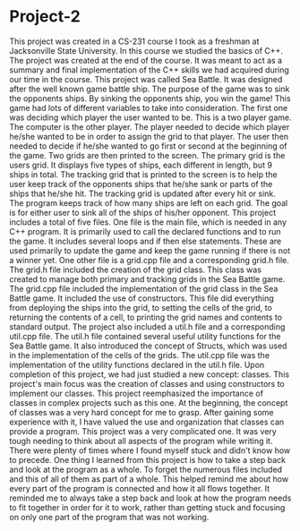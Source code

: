 # Project-2
This project was created in a CS-231 course I took as a freshman at Jacksonville State University. In this course we studied the basics of C++. The project was created at the end of the course. It was meant to act as a summary and final implementation of the C++ skills we had acquired during our time in the course.
This project was called Sea Battle. It was designed after the well known game battle ship. The purpose of the game was to sink the opponents ships. By sinking the opponents ship, you win the game! This game had lots of different variables to take into consideration. The first one was deciding which player the user wanted to be. This is a two player game. The computer is the other player. The player needed to decide which player he/she wanted to be in order to assign the grid to that player. The user then needed to decide if he/she wanted to go first or second at the beginning of the game. Two grids are then printed to the screen. The primary grid is the users grid. It displays five types of ships, each different in length, but 9 ships in total. The tracking grid that is printed to the screen is to help the user keep track of the opponents ships that he/she sank or parts of the ships that he/she hit. The tracking grid is updated after every hit or sink. The program keeps track of how many ships are left on each grid. The goal is for either user to sink all of the ships of his/her opponent. 
This project includes a total of five files. One file is the main file, which is needed in any C++ program. It is primarily used to call the declared functions and to run the game. It includes several loops and if then else statements. These are used primarily to update the game and keep the game running if there is not a winner yet. One other file is a grid.cpp file and a corresponding grid.h file. The grid.h file included the creation of the grid class. This class was created to manage both primary and tracking grids in the Sea Battle game. The grid.cpp file included the implementation of the grid class in the Sea Battle game. It included the use of constructors. This file did everything from deploying the ships into the grid, to setting the cells of the grid, to returning the contents of a cell, to printing the grid names and contents to standard output. 
The project also included a util.h file and a corresponding util.cpp file. The util.h file contained several useful utility functions for the Sea Battle game. It also introduced the concept of Structs, which was used in the implementation of the cells of the grids. The util.cpp file was the implementation of the utility functions declared in the util.h file. 
Upon completion of this project, we had just studied a new concept: classes. This project's main focus was the creation of classes and using constructors to implement our classes. This project reemphasized the importance of classes in complex projects such as this one. At the beginning, the concept of classes was a very hard concept for me to grasp. After gaining some experience with it, I have valued the use and organization that classes can provide a program. This project was a very complicated one. It was very tough needing to think about all aspects of the program while writing it. There were plenty of times where I found myself stuck and didn't know how to precede. One thing I learned from this project is how to take a step back and look at the program as a whole. To forget the numerous files included and this of all of them as part of a whole. This helped remind me about how every part of the program is connected and how it all flows together. It reminded me to always take a step back and look at how the program needs to fit together in order for it to work, rather than getting stuck and focusing on only one part of the program that was not working. 
